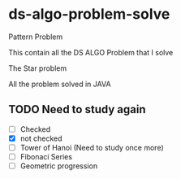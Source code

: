 # ds-algo-problem-solve

Pattern Problem

This contain all the DS ALGO Problem that I solve


The Star problem 

All the problem solved in JAVA


## TODO Need to study again
* [ ] Checked
* [x] not checked
* [ ] Tower of Hanoi (Need to study once more)
* [ ] Fibonaci Series
* [ ] Geometric progression
